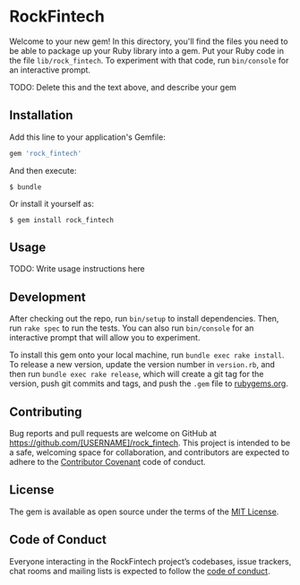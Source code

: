 # RockFintech

Welcome to your new gem! In this directory, you'll find the files you need to be able to package up your Ruby library into a gem. Put your Ruby code in the file `lib/rock_fintech`. To experiment with that code, run `bin/console` for an interactive prompt.

TODO: Delete this and the text above, and describe your gem

## Installation

Add this line to your application's Gemfile:

```ruby
gem 'rock_fintech'
```

And then execute:

    $ bundle

Or install it yourself as:

    $ gem install rock_fintech

## Usage

TODO: Write usage instructions here

## Development

After checking out the repo, run `bin/setup` to install dependencies. Then, run `rake spec` to run the tests. You can also run `bin/console` for an interactive prompt that will allow you to experiment.

To install this gem onto your local machine, run `bundle exec rake install`. To release a new version, update the version number in `version.rb`, and then run `bundle exec rake release`, which will create a git tag for the version, push git commits and tags, and push the `.gem` file to [rubygems.org](https://rubygems.org).

## Contributing

Bug reports and pull requests are welcome on GitHub at https://github.com/[USERNAME]/rock_fintech. This project is intended to be a safe, welcoming space for collaboration, and contributors are expected to adhere to the [Contributor Covenant](http://contributor-covenant.org) code of conduct.

## License

The gem is available as open source under the terms of the [MIT License](https://opensource.org/licenses/MIT).

## Code of Conduct

Everyone interacting in the RockFintech project’s codebases, issue trackers, chat rooms and mailing lists is expected to follow the [code of conduct](https://github.com/[USERNAME]/rock_fintech/blob/master/CODE_OF_CONDUCT.md).
